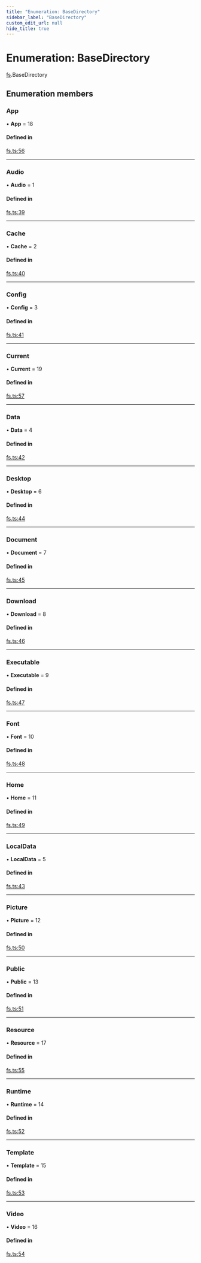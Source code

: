 ```yaml
---
title: "Enumeration: BaseDirectory"
sidebar_label: "BaseDirectory"
custom_edit_url: null
hide_title: true
---
```


# Enumeration: BaseDirectory

[fs](../modules/fs.md).BaseDirectory

## Enumeration members

### App

• **App** = 18

#### Defined in

[fs.ts:56](https://github.com/tauri-apps/tauri/blob/1be3546/tooling/api/src/fs.ts#L56)

___

### Audio

• **Audio** = 1

#### Defined in

[fs.ts:39](https://github.com/tauri-apps/tauri/blob/1be3546/tooling/api/src/fs.ts#L39)

___

### Cache

• **Cache** = 2

#### Defined in

[fs.ts:40](https://github.com/tauri-apps/tauri/blob/1be3546/tooling/api/src/fs.ts#L40)

___

### Config

• **Config** = 3

#### Defined in

[fs.ts:41](https://github.com/tauri-apps/tauri/blob/1be3546/tooling/api/src/fs.ts#L41)

___

### Current

• **Current** = 19

#### Defined in

[fs.ts:57](https://github.com/tauri-apps/tauri/blob/1be3546/tooling/api/src/fs.ts#L57)

___

### Data

• **Data** = 4

#### Defined in

[fs.ts:42](https://github.com/tauri-apps/tauri/blob/1be3546/tooling/api/src/fs.ts#L42)

___

### Desktop

• **Desktop** = 6

#### Defined in

[fs.ts:44](https://github.com/tauri-apps/tauri/blob/1be3546/tooling/api/src/fs.ts#L44)

___

### Document

• **Document** = 7

#### Defined in

[fs.ts:45](https://github.com/tauri-apps/tauri/blob/1be3546/tooling/api/src/fs.ts#L45)

___

### Download

• **Download** = 8

#### Defined in

[fs.ts:46](https://github.com/tauri-apps/tauri/blob/1be3546/tooling/api/src/fs.ts#L46)

___

### Executable

• **Executable** = 9

#### Defined in

[fs.ts:47](https://github.com/tauri-apps/tauri/blob/1be3546/tooling/api/src/fs.ts#L47)

___

### Font

• **Font** = 10

#### Defined in

[fs.ts:48](https://github.com/tauri-apps/tauri/blob/1be3546/tooling/api/src/fs.ts#L48)

___

### Home

• **Home** = 11

#### Defined in

[fs.ts:49](https://github.com/tauri-apps/tauri/blob/1be3546/tooling/api/src/fs.ts#L49)

___

### LocalData

• **LocalData** = 5

#### Defined in

[fs.ts:43](https://github.com/tauri-apps/tauri/blob/1be3546/tooling/api/src/fs.ts#L43)

___

### Picture

• **Picture** = 12

#### Defined in

[fs.ts:50](https://github.com/tauri-apps/tauri/blob/1be3546/tooling/api/src/fs.ts#L50)

___

### Public

• **Public** = 13

#### Defined in

[fs.ts:51](https://github.com/tauri-apps/tauri/blob/1be3546/tooling/api/src/fs.ts#L51)

___

### Resource

• **Resource** = 17

#### Defined in

[fs.ts:55](https://github.com/tauri-apps/tauri/blob/1be3546/tooling/api/src/fs.ts#L55)

___

### Runtime

• **Runtime** = 14

#### Defined in

[fs.ts:52](https://github.com/tauri-apps/tauri/blob/1be3546/tooling/api/src/fs.ts#L52)

___

### Template

• **Template** = 15

#### Defined in

[fs.ts:53](https://github.com/tauri-apps/tauri/blob/1be3546/tooling/api/src/fs.ts#L53)

___

### Video

• **Video** = 16

#### Defined in

[fs.ts:54](https://github.com/tauri-apps/tauri/blob/1be3546/tooling/api/src/fs.ts#L54)
